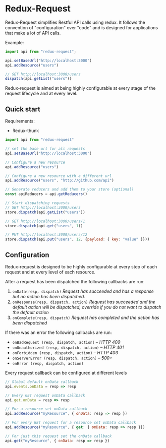 # Redux-Request

Redux-Request simplifies Restful API calls using redux. It follows the convention of "configuration" over "code" and is designed for applications that make a lot of API calls.

Example:

```javascript
import api from "redux-request";

api.setBaseUrl("http://localhost:3000")
api.addResource("users")

// GET http://localhost:3000/users
dispatch(api.getList("users"))
```

Redux-request is aimed at being highly configurable at every stage of  the request lifecycle and at every level.

## Quick start

Requirements:

+ Redux-thunk

```javascript
import api from "redux-request"

// set the base url for all requests
api.setBaseUrl("http://localhost:3000")

// Configure a new resource
api.addResource("users")

// Configure a new resource with a different url
api.addResource("users", "http://github.com/api")

// Generate reducers and add them to your store (optional)
const apiReducers = api.getReducers()

// Start dispatching requests
// GET http://localhost:3000/users
store.dispatch(api.getList("users"))

// GET http://localhost:3000/users/1
store.dispatch(api.get("users", 1))

// PUT http://localhost:3000/users/12
store.dispatch(api.put("users", 12, {payload: { key: "value" }}))
```

## Configuration

Redux-request is designed to be highly configurable at every step of each request and at every level of each resource.

After a request has been dispatched the following callbacks are run:

1. `onData(resp, dispatch)`  *Request has succeeded and has a response but no action has been dispatched*.
2. `onResponse(resp, dispatch, action)` *Request has succeeded and the default action will be dispatched, override if you do not want to dispatch the default action*
3. `onComplete(resp, dispatch)` *Request has completed and the action has been dispatched*

If there was an error the following callbacks are run:

+ `onBadRequest (resp, dispatch, action)`  *– HTTP 400*
+ `onUnauthorized (resp, dispatch, action)` *– HTTP 401*
+ `onForbidden (resp, dispatch, action)` *– HTTP 403*
+ `onServerError (resp, dispatch, action)`  *– 500+*
+ `onError (resp, dispatch, action)` 

Every request callback can be configured at different levels

```javascript
// Global default onData callback
api.events.onData = resp => resp

// Every GET request onData callback
api.get.onData = resp => resp

// For a resource set onData callback
api.addResource("myResource", { onData: resp => resp })

// For every GET request for a resource set onData callback
api.addResource("myResource", { get: { onData: resp => resp }})

// For just this request set the onData callback
api.get("myResource", { onData: resp => resp })
```